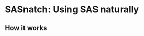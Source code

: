 SASnatch: Using SAS naturally
=============================

How it works
-----------------------------

